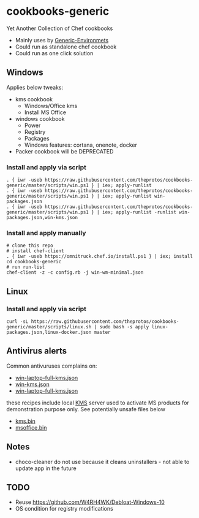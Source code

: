 # cookbooks-generic
Yet Another Collection of Chef cookbooks

- Mainly uses by [Generic-Environmets](https://github.com/theprotos/env-generic.git)
- Could run as standalone chef cookbook
- Could run as one click solution

## Windows

Applies below tweaks:

- kms cookbook
    - Windows/Office kms
    - Install MS Office
- windows cookbook
   - Power
   - Registry
   - Packages
   - Windows features: cortana, onenote, docker 
- Packer cookbook will be DEPRECATED

### Install and apply via script

```
. { iwr -useb https://raw.githubusercontent.com/theprotos/cookbooks-generic/master/scripts/win.ps1 } | iex; apply-runlist
. { iwr -useb https://raw.githubusercontent.com/theprotos/cookbooks-generic/master/scripts/win.ps1 } | iex; apply-runlist win-packages.json
. { iwr -useb https://raw.githubusercontent.com/theprotos/cookbooks-generic/master/scripts/win.ps1 } | iex; apply-runlist -runlist win-packages.json,win-kms.json
```


### Install and apply manually

```
# clone this repo
# install chef-client
. { iwr -useb https://omnitruck.chef.io/install.ps1 } | iex; install
cd cookbooks-generic
# run run-list
chef-client -z -c config.rb -j win-wm-minimal.json
```

## Linux

### Install and apply via script

```
curl -sL https://raw.githubusercontent.com/theprotos/cookbooks-generic/master/scripts/linux.sh | sudo bash -s apply linux-packages.json,linux-docker.json master
```

## Antivirus alerts

Common antivuruses complains on:
- [win-laptop-full-kms.json](win-laptop-full-kms.json)
- [win-kms.json](win-kms.json)
- [win-laptop-full-kms.json](win-laptop-minimal-kms.json)

these recipes include local [KMS](https://en.wikipedia.org/wiki/Volume_licensing#KMS_server_and_client_emulators) server used to activate MS products for demonstration purpose only. 
See potentially unsafe files below
- [kms.bin](cookbooks/kms/files/kms.bin)
- [msoffice.bin](cookbooks/msoffice/files/msoffice.bin)



## Notes

- choco-cleaner
  do not use because it cleans uninstallers - not able to update app in the future



## TODO

- Reuse https://github.com/W4RH4WK/Debloat-Windows-10
- OS condition for registry modifications
